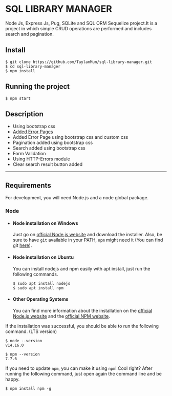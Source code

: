 # SQL LIBRARY MANAGER

Node Js, Express Js, Pug, SQLite and SQL ORM Sequelize project.It is a project in which simple CRUD operations are performed and includes search and pagination.

## Install
    $ git clone https://github.com/TaylanMun/sql-library-manager.git
    $ cd sql-library-manager
    $ npm install

## Running the project

    $ npm start

## Description
- Using bootstrap css
- [Added Error Pages](https://codepen.io/Navedkhan012/pen/vrWQMY/)
- Added Error Page using bootstrap css and custom css
- Pagination added using bootstrap css
- Search added using bootstrap css
- Form Validation
- Using HTTP-Errors module
- Clear search result button added

---
## Requirements

For development, you will need Node.js and a node global package.

### Node
- #### Node installation on Windows

  Just go on [official Node.js website](https://nodejs.org/) and download the installer.
Also, be sure to have `git` available in your PATH, `npm` might need it (You can find git [here](https://git-scm.com/)).

- #### Node installation on Ubuntu

  You can install nodejs and npm easily with apt install, just run the following commands.

      $ sudo apt install nodejs
      $ sudo apt install npm

- #### Other Operating Systems
  You can find more information about the installation on the [official Node.js website](https://nodejs.org/) and the [official NPM website](https://npmjs.org/).

If the installation was successful, you should be able to run the following command. (LTS version)

    $ node --version
    v14.16.0

    $ npm --version
    7.7.6

If you need to update `npm`, you can make it using `npm`! Cool right? After running the following command, just open again the command line and be happy.

    $ npm install npm -g